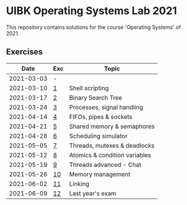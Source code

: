 # UIBK Operating Systems Lab 2021

This repository contains solutions for the course 'Operating Systems' of 2021.

## Exercises

| Date       | Exc              | Topic                         |
| ---------- | ---------------- | ----------------------------- |
| 2021-03-03 | -                |                               |
| 2021-03-10 | [1](exercises/ex1)  | Shell scripting               |
| 2021-03-17 | [2](exercise02)  | Binary Search Tree            |
| 2021-03-24 | [3](exercise03)  | Processes, signal handling    |
| 2021-04-14 | [4](exercise04)  | FIFOs, pipes & sockets        |
| 2021-04-21 | [5](exercise05)  | Shared memory & semaphores    |
| 2021-04-28 | [6](exercise06)  | Scheduling simulator          |
| 2021-05-05 | [7](exercise07)  | Threads, mutexes & deadlocks  |
| 2021-05-12 | [8](exercise08)  | Atomics & condition variables |
| 2021-05-19 | [9](exercise09)  | Threads advanced - Chat       |
| 2021-05-26 | [10](exercise10) | Memory management             |
| 2021-06-02 | [11](exercise11) | Linking                       | 
| 2021-06-09 | [12](exercise12) | Last year's exam              |
